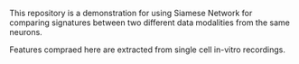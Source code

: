 This repository is a demonstration for using Siamese Network for comparing signatures between two different data modalities from the same neurons. 

Features compraed here are extracted from single cell in-vitro recordings. 

